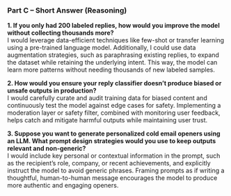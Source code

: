 ### Part C – Short Answer (Reasoning)

**1. If you only had 200 labeled replies, how would you improve the model without collecting thousands more?**  
I would leverage data-efficient techniques like few-shot or transfer learning using a pre-trained language model. Additionally, I could use data augmentation strategies, such as paraphrasing existing replies, to expand the dataset while retaining the underlying intent. This way, the model can learn more patterns without needing thousands of new labeled samples.

**2. How would you ensure your reply classifier doesn’t produce biased or unsafe outputs in production?**  
I would carefully curate and audit training data for biased content and continuously test the model against edge cases for safety. Implementing a moderation layer or safety filter, combined with monitoring user feedback, helps catch and mitigate harmful outputs while maintaining user trust.

**3. Suppose you want to generate personalized cold email openers using an LLM. What prompt design strategies would you use to keep outputs relevant and non-generic?**  
I would include key personal or contextual information in the prompt, such as the recipient’s role, company, or recent achievements, and explicitly instruct the model to avoid generic phrases. Framing prompts as if writing a thoughtful, human-to-human message encourages the model to produce more authentic and engaging openers.

